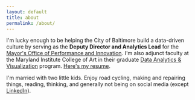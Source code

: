 ```yaml
---
layout: default
title: about
permalink: /about/
---
```


I'm lucky enough to be helping the City of Baltimore build a data-driven culture by serving as the **Deputy Director and Analytics Lead** for the [Mayor's Office of Performance and Innovation](https://www.baltopi.com/). I'm also adjunct faculty at the Maryland Institute College of Art in their graduate [Data Analytics & Visualization](https://www.mica.edu/graduate-programs/data-analytics-and-visualization-mps/) program. [Here's my resume]('/assets/images/resume.pdf').


I'm married with two little kids. Enjoy road cycling, making and repairing things, reading, thinking, and generally not being on social media (except [LinkedIn](https://www.linkedin.com/in/justinelszasz/)). 